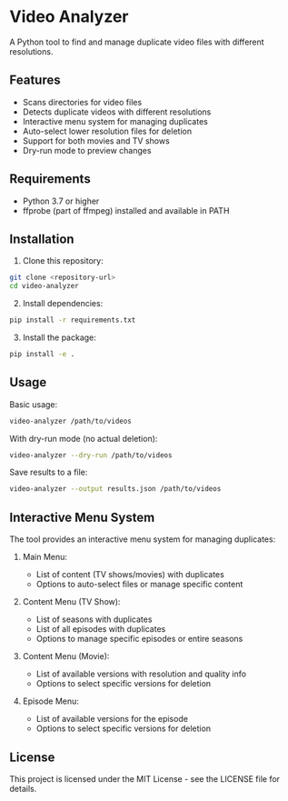 # Video Analyzer

A Python tool to find and manage duplicate video files with different resolutions.

## Features

- Scans directories for video files
- Detects duplicate videos with different resolutions
- Interactive menu system for managing duplicates
- Auto-select lower resolution files for deletion
- Support for both movies and TV shows
- Dry-run mode to preview changes

## Requirements

- Python 3.7 or higher
- ffprobe (part of ffmpeg) installed and available in PATH

## Installation

1. Clone this repository:
```bash
git clone <repository-url>
cd video-analyzer
```

2. Install dependencies:
```bash
pip install -r requirements.txt
```

3. Install the package:
```bash
pip install -e .
```

## Usage

Basic usage:
```bash
video-analyzer /path/to/videos
```

With dry-run mode (no actual deletion):
```bash
video-analyzer --dry-run /path/to/videos
```

Save results to a file:
```bash
video-analyzer --output results.json /path/to/videos
```

## Interactive Menu System

The tool provides an interactive menu system for managing duplicates:

1. Main Menu:
   - List of content (TV shows/movies) with duplicates
   - Options to auto-select files or manage specific content

2. Content Menu (TV Show):
   - List of seasons with duplicates
   - List of all episodes with duplicates
   - Options to manage specific episodes or entire seasons

3. Content Menu (Movie):
   - List of available versions with resolution and quality info
   - Options to select specific versions for deletion

4. Episode Menu:
   - List of available versions for the episode
   - Options to select specific versions for deletion

## License

This project is licensed under the MIT License - see the LICENSE file for details.